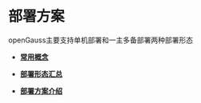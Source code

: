 # 部署方案<a name="ZH-CN_TOPIC_0251307662"></a>

openGauss主要支持单机部署和一主多备部署两种部署形态

-   **[常用概念](常用概念.md)**  

-   **[部署形态汇总](部署形态汇总.md)**  

-   **[部署方案介绍](部署方案介绍.md)**  


